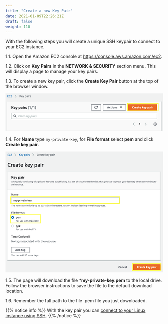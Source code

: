 ```yaml
---
title: "Create a new Key Pair"
date: 2021-01-09T22:26:21Z
draft: false
weight: 110
---
```

With the following steps you will create a unique SSH keypair to connect to your EC2 instance.

1.1\. Open the Amazon EC2 console at https://console.aws.amazon.com/ec2.

1.2\. Click on **Key Pairs** in the **NETWORK & SECURITY** section menu. This will display a page to manage your key pairs.

1.3\. To create a new key pair, click the **Create Key Pair** button at the top of the browser window.

![Key Pair](images/ec2-keypair.png)

1.4\. For **Name** type `my-private-key`, for **File format** select **pem** and click **Create key pair**.

![Key Pair](images/ec2-key-pair.png)

1.5\. The page will download the file ***my-private-key.pem** to the local drive. Follow the browser instructions to save the file to the default download location.

1.6\. Remember the full path to the file .pem file you just downloaded.

{{% notice info %}}
With the key pair you can [connect to your Linux instance using SSH](https://docs.aws.amazon.com/AWSEC2/latest/UserGuide/AccessingInstancesLinux.html).
{{% /notice %}}
